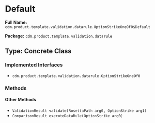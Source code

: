 # Default

**Full Name:** `cdm.product.template.validation.datarule.OptionStrikeOneOf0$Default`

**Package:** `cdm.product.template.validation.datarule`

## Type: Concrete Class

### Implemented Interfaces

- `cdm.product.template.validation.datarule.OptionStrikeOneOf0`

### Methods

#### Other Methods

- `ValidationResult validate(RosettaPath arg0, OptionStrike arg1)`
- `ComparisonResult executeDataRule(OptionStrike arg0)`

